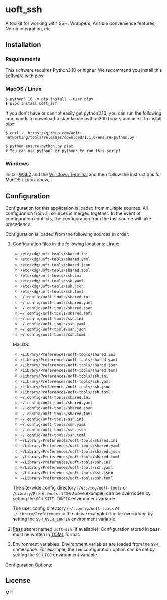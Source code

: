 # uoft_ssh

A toolkit for working with SSH. Wrappers, Ansible convenience features, Nornir integration, etc

## Installation

### Requirements

This software requires Python3.10 or higher.
We recommend you install this software with [pipx](https://pypa.github.io/pipx/):

### MacOS / Linux

```console
$ python3.10 -m pip install --user pipx
$ pipx install uoft_ssh
```

If you don't have or cannot easily get python3.10, you can run the following commands to download a standalone python3.10 binary and use it to install pipx:

```console
$ curl -L https://github.com/uoft-networking/tools/releases/download/1.1.0/ensure-python.py

$ python ensure-python.py pipx
# You can use python2 or python3 to run this script

```

### Windows

Install [WSL2](https://learn.microsoft.com/en-us/windows/wsl/install) and the [Windows Terminal](https://apps.microsoft.com/store/detail/windows-terminal/9N0DX20HK701?hl=en-ca&gl=ca) and then follow the instructions for MacOS / Linux above.

## Configuration

Configuration for this application is loaded from multiple sources. All configuration from all sources is merged together. In the event of configuration conflicts, the configuration from the last source will take precedence.

Configuration is loaded from the following sources in order:

1. Configuration files in the following locations:
    Linux:
    - `/etc/xdg/uoft-tools/shared.ini`
    - `/etc/xdg/uoft-tools/shared.yaml`
    - `/etc/xdg/uoft-tools/shared.json`
    - `/etc/xdg/uoft-tools/shared.toml`
    - `/etc/xdg/uoft-tools/ssh.ini`
    - `/etc/xdg/uoft-tools/ssh.yaml`
    - `/etc/xdg/uoft-tools/ssh.json`
    - `/etc/xdg/uoft-tools/ssh.toml`
    - `~/.config/uoft-tools/shared.ini`
    - `~/.config/uoft-tools/shared.yaml`
    - `~/.config/uoft-tools/shared.json`
    - `~/.config/uoft-tools/shared.toml`
    - `~/.config/uoft-tools/ssh.ini`
    - `~/.config/uoft-tools/ssh.yaml`
    - `~/.config/uoft-tools/ssh.json`
    - `~/.config/uoft-tools/ssh.toml`

    MacOS:
    - `/Library/Preferences/uoft-tools/shared.ini`
    - `/Library/Preferences/uoft-tools/shared.yaml`
    - `/Library/Preferences/uoft-tools/shared.json`
    - `/Library/Preferences/uoft-tools/shared.toml`
    - `/Library/Preferences/uoft-tools/ssh.ini`
    - `/Library/Preferences/uoft-tools/ssh.yaml`
    - `/Library/Preferences/uoft-tools/ssh.json`
    - `/Library/Preferences/uoft-tools/ssh.toml`
    - `~/.config/uoft-tools/shared.ini`
    - `~/.config/uoft-tools/shared.yaml`
    - `~/.config/uoft-tools/shared.json`
    - `~/.config/uoft-tools/shared.toml`
    - `~/.config/uoft-tools/ssh.ini`
    - `~/.config/uoft-tools/ssh.yaml`
    - `~/.config/uoft-tools/ssh.json`
    - `~/.config/uoft-tools/ssh.toml`
    - `~/Library/Preferences/uoft-tools/shared.ini`
    - `~/Library/Preferences/uoft-tools/shared.yaml`
    - `~/Library/Preferences/uoft-tools/shared.json`
    - `~/Library/Preferences/uoft-tools/shared.toml`
    - `~/Library/Preferences/uoft-tools/ssh.ini`
    - `~/Library/Preferences/uoft-tools/ssh.yaml`
    - `~/Library/Preferences/uoft-tools/ssh.json`
    - `~/Library/Preferences/uoft-tools/ssh.toml`


    The site-wide config directory (`/etc/xdg/uoft-tools` or `/Library/Preferences` in the above example) can be overridden by setting the `SSH_SITE_CONFIG` environment variable.

    The user config directory (`~/.config/uoft-tools` or `~/Library/Preferences` in the above example) can be overridden by setting the `SSH_USER_CONFIG` environment variable.

2. [Pass](https://www.passwordstore.org/) secret named `uoft-ssh` (if available). Configuration stored in pass must be written in [TOML](https://toml.io/en/) format.

3. Environment variables. Environment variables are loaded from the `SSH_` namespace. For example, the `foo` configuration option can be set by setting the `SSH_FOO` environment variable.

Configuration Options:
<!--
[[[cog 
import tasks.codegen as c; c.gen_conf_table('uoft_ssh')
]]] -->
<!--[[[end]]] -->

## License

MIT